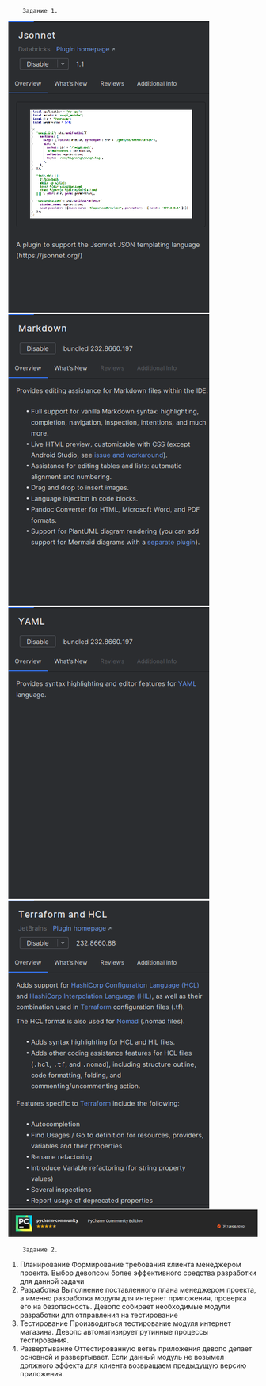         Задание 1.
![Image alt](https://github.com/NeTrogajSvetchu/test1/raw/main/img/1.png)
![Image alt](https://github.com/NeTrogajSvetchu/test1/raw/main/img/2.png)
![Image alt](https://github.com/NeTrogajSvetchu/test1/raw/main/img/3.png)
![Image alt](https://github.com/NeTrogajSvetchu/test1/raw/main/img/4.png)
![Image alt](https://github.com/NeTrogajSvetchu/test1/raw/main/img/5.png)

        Задание 2.
1. Планирование
        Формирование требования клиента менеджером проекта. Выбор девопсом более эффективного средства разработки для данной задачи
2. Разработка
        Выполнение поставленного плана менеджером проекта, а именно разработка модуля для интернет приложения, проверка его на безопасность. Девопс собирает необходимые модули разработки для отправления на тестирование
3. Тестирование
        Производиться тестирование модуля интернет магазина. Девопс автоматизирует рутинные процессы тестирования.
4. Развертывание
        Оттестированную ветвь приложения девопс делает основной и развертывает. Если данный модуль не возымел должного эффекта для клиента возвращаем предыдущую версию приложения.
